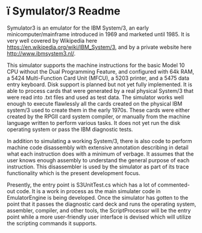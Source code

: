 # ï Symulator/3 Readme

Symulator3 is an emulator for the IBM System/3, an early minicomputer/mainframe introduced in 1969 and marketed until 1985.  It is very well covered by Wikipedia here https://en.wikipedia.org/wiki/IBM_System/3, and by a private website here http://www.ibmsystem3.nl/.

This simulator supports the machine instructions for the basic Model 10 CPU without the Dual Programming Feature, and configured with 64k RAM, a 5424 Multi-Function Card Unit (MFCU), a 5203 printer, and a 5475 data entry keyboard.  Disk support is planned but not yet fully implemented.  It is able to process cards that were generated by a real physical System/3 that were read into .txt files and used as test data.  The simulator works well enough to execute flawlessly all the cards created on the physical IBM system/3 used to create them in the early 1970s.  These cards were either created by the RPGII card system compiler, or manually from the machine language written to perform various tasks.  It does not yet run the disk operating system or pass the IBM diagnostic tests.

In addition to simulating a working System/3, there is also code to perform machine code disassembly with extensive annotation describing in detail what each instruction does with a minimum of verbage.  It assumes that the user knows enough assembly to understand the general purpose of each instruction.  This disassembler is used by the simulator as part of its trace functionality which is the present development focus.

Presently, the entry point is S3UnitTest.cs which has a lot of commented-out code.  It is a work in process as the main simulater code in EmulatorEngine is being developed.  Once the simulator has gotten to the point that it passes the diagnostic card deck and runs the operating system, assembler, compiler, and other tools, the ScriptProcessor will be the entry point while a more user-friendly user interface is devised which will utilize the scripting commands it supports.
